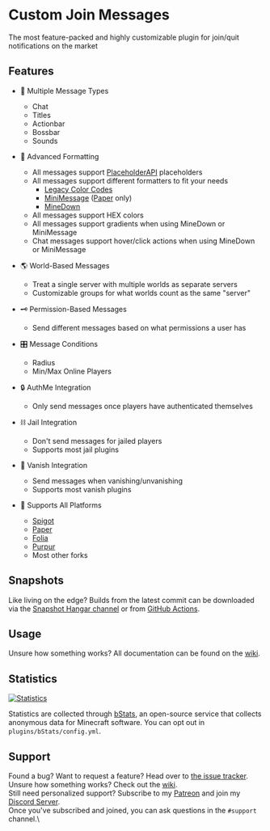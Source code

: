 <!-- HEADER -->
# Custom Join Messages
The most feature-packed and highly customizable plugin for join/quit notifications on the market




<!-- FEATURES -->
## Features

* 📢 Multiple Message Types
    * Chat
    * Titles
    * Actionbar
    * Bossbar
    * Sounds

* 💬 Advanced Formatting
    * All messages support [PlaceholderAPI][placeholderapi-url] placeholders
    * All messages support different formatters to fit your needs
        * [Legacy Color Codes][legacy-color-codes-url]
        * [MiniMessage][minimessage-url] ([Paper][papermc-url] only)
        * [MineDown][minedown-url]
    * All messages support HEX colors
    * All messages support gradients when using MineDown or MiniMessage
    * Chat messages support hover/click actions when using MineDown or MiniMessage

* 🌎 World-Based Messages
    * Treat a single server with multiple worlds as separate servers
    * Customizable groups for what worlds count as the same "server"

* 🗝️ Permission-Based Messages
    * Send different messages based on what permissions a user has

* 🎛️ Message Conditions
    * Radius
    * Min/Max Online Players

* 🔒 AuthMe Integration
    * Only send messages once players have authenticated themselves

* ⛓️ Jail Integration
    * Don't send messages for jailed players
    * Supports most jail plugins

* 🥷 Vanish Integration
    * Send messages when vanishing/unvanishing
    * Supports most vanish plugins

* 📜 Supports All Platforms
    * [Spigot][spigotmc-url]
    * [Paper][papermc-url]
    * [Folia][folia-url]
    * [Purpur][purpurmc-url]
    * Most other forks




<!-- DOWNLOAD -->
## Snapshots
Like living on the edge?
Builds from the latest commit can be downloaded via the [Snapshot Hangar channel][hangar-versions-url] or from [GitHub Actions][github-actions-url].




<!-- USAGE -->
## Usage

Unsure how something works? All documentation can be found on the [wiki][wiki-url].




<!-- Statistics -->
## Statistics

[![Statistics](https://bstats.org/signatures/bukkit/Custom%20Join%20Messages.svg)][bstats-url]

Statistics are collected through [bStats][bstats-url],
an open-source service that collects anonymous data for Minecraft software. You can opt out in `plugins/bStats/config.yml`.




<!-- SUPPORT -->
## Support

Found a bug? Want to request a feature? Head over to [the issue tracker][issues-url].\
Unsure how something works? Check out the [wiki][wiki-url].\
Still need personalized support? Subscribe to my [Patreon][patreon-url] and join my [Discord Server][discord-url].\
Once you've subscribed and joined, you can ask questions in the `#support` channel.\




<!-- MARKDOWN LINKS & IMAGES -->
[bstats-servers-svg]: https://bstats.org/signatures/bukkit/Custom%20Join%20Messages.svg
[bstats-url]: https://bstats.org/plugin/bukkit/Custom%20Join%20Messages/6346
[github-actions-url]: https://nightly.link/Insprill/custom-join-messages/workflows/gradle/develop
[hangar-versions-url]: https://hangar.papermc.io/Insprill/Custom-Join-Messages/versions
[license-url]: https://github.com/Insprill/Custom-Join-Messages/blob/master/LICENSE
[discord-shield]: https://img.shields.io/discord/626995215558901771?color=%235663F7&label=Discord&style=for-the-badge
[discord-url]: https://discord.gg/vjQ3F2XDTc
[patreon-url]: https://www.patreon.com/insprill
[issues-url]: https://github.com/Insprill/custom-join-messages/issues
[wiki-url]: https://cjm.insprill.net/
[spigotmc-url]: https://www.spigotmc.org/
[papermc-url]: https://papermc.io/
[folia-url]: https://papermc.io/software/folia
[purpurmc-url]: https://purpurmc.org/
[placeholderapi-url]: https://hangar.papermc.io/HelpChat/PlaceholderAPI
[minedown-url]: https://github.com/Phoenix616/MineDown#syntax
[minimessage-url]: https://docs.advntr.dev/minimessage/index.html
[legacy-color-codes-url]: https://minecraft.wiki/w/Formatting_codes#Color_codes
